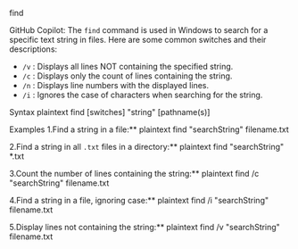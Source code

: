 find

GitHub Copilot: The `find` command is used in Windows to search for a specific text string in files. Here are some common switches and their descriptions:

- `/v` : Displays all lines NOT containing the specified string.
- `/c` : Displays only the count of lines containing the string.
- `/n` : Displays line numbers with the displayed lines.
- `/i` : Ignores the case of characters when searching for the string.

Syntax
plaintext
find [switches] "string" [pathname(s)]


Examples
1.Find a string in a file:**
   plaintext
   find "searchString" filename.txt
   

2.Find a string in all `.txt` files in a directory:**
   plaintext
   find "searchString" *.txt
   

3.Count the number of lines containing the string:**
   plaintext
   find /c "searchString" filename.txt
   

4.Find a string in a file, ignoring case:**
   plaintext
   find /i "searchString" filename.txt
   

5.Display lines not containing the string:**
   plaintext
   find /v "searchString" filename.txt
   